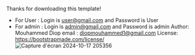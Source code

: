 Thanks for downloading this template!


 * For User : Login is user@gmail.com and Password is User
 * For admin : Login is admin@gmail.com and Password is admin
Author: Mouhammed Diop
email : diopmouhammed1@gmail.com
License: https://bootstrapmade.com/license/
![Capture d'écran 2024-10-17 205356](https://github.com/user-attachments/assets/8d10d568-48a5-4450-ad40-950f6e9191de)
